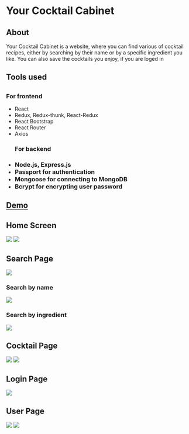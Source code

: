 <h1>Your Cocktail Cabinet</h1>

<h2>About</h2>
<p>Your Cocktail Cabinet is a website, where you can find various of cocktail recipes, either by searching by their name or by a specific ingredient you like. You can also save the cocktails you enjoy, if you are loged in</p>
<h2>Tools used<h2>
<h3>For frontend</h3>
<ul>
<li>React</li>
<li>Redux, Redux-thunk, React-Redux</li>
<li>React Bootstrap</li>
<li>React Router</li>
<li>Axios</li>
<h3>For backend<h3>
<li>Node.js, Express.js</li>
<li>Passport for authentication</li>
<li>Mongoose for connecting to MongoDB</li>
<li>Bcrypt for encrypting user password</li>
</ul>

<a href="https://your-cocktail-cabinet.netlify.app"><h2>Demo</h2></a>

<h2>Home Screen</h2>
<img src="https://i.imgur.com/ks82i6E.png"/>
<img src="https://i.imgur.com/CXvqNpe.png"/>
<h2>Search Page</h2>
<img src="https://i.imgur.com/pz5ltTT.png"/>
<h3>Search by name</h3>
<img src="https://i.imgur.com/h4v9kUi.png"/>
<h3>Search by ingredient</h3>
<img src="https://i.imgur.com/m8v77Ol.png"/>
<h2>Cocktail Page</h2>
<img src="https://i.imgur.com/JhiZMqU.png"/>
<img src="https://i.imgur.com/fTrLR4N.png"/>
<h2>Login Page</h2>
<img src="https://i.imgur.com/Bb6GyDV.png"/>
<h2>User Page</h2>
<img src="https://i.imgur.com/b9YOxVa.png"/>
<img src="https://i.imgur.com/6QMcfDy.png"/>

